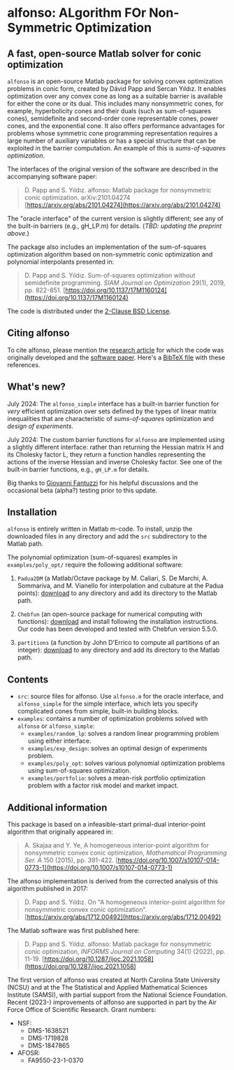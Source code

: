 # alfonso: ALgorithm FOr Non-Symmetric Optimization

## A fast, open-source Matlab solver for conic optimization

`alfonso` is an open-source Matlab package for solving convex optimization problems in conic form, created by Dávid Papp and Sercan Yıldız. It enables optimization over any convex cone as long as a suitable barrier is available for either the cone or its dual. This includes many nonsymmetric cones, for example, hyperbolicity cones and their duals (such as sum-of-squares cones), semidefinite and second-order cone representable cones, power cones, and the exponential cone. It also offers performance advantages for problems whose symmetric cone programming representation requires a large number of auxiliary variables or has a special structure that can be exploited in the barrier computation. An example of this is *sums-of-squares optimization*.

The interfaces of the original version of the software are described in the accompanying software paper:
> D. Papp and S. Yıldız. alfonso: Matlab package for nonsymmetric conic optimization. arXiv:2101.04274 [https://arxiv.org/abs/2101.04274](https://arxiv.org/abs/2101.04274)

The "oracle interface" of the current version is slightly different; see any of the built-in barriers (e.g., gH_LP.m) for details. (*TBD: updating the preprint above.*)

The package also includes an implementation of the sum-of-squares optimization algorithm based on non-symmetric conic optimization and polynomial interpolants presented in:

> D. Papp and S. Yıldız. Sum-of-squares optimization without semidefinite programming. *SIAM Journal on Optimization* 29(1), 2019, pp. 822-851. [https://doi.org/10.1137/17M1160124](https://doi.org/10.1137/17M1160124)

The code is distributed under the [2-Clause BSD License](LICENSE).

## Citing alfonso

To cite alfonso, please mention the [research article](https://doi.org/10.1137/17M1160124) for which the code was originally developed and the [software paper](https://doi.org/10.1287/ijoc.2021.1058). Here's a [BibTeX file](alfonso.bib) with these references.

## What's new?
July 2024: The `alfonso_simple` interface has a built-in barrier function for *very* efficient optimization over sets defined by the types of linear matrix inequalities that are characteristic of *sums-of-squares* optimization and *design of experiments*.

July 2024: The custom barrier functions for `alfonso` are implemented using a slightly different interface: rather than returning the Hessian matrix H and its Cholesky factor L, they return a function handles representing the actions of the inverse Hessian and inverse Cholesky factor. See one of the built-in barrier functions, e.g., `gH_LP.m` for details.

Big thanks to [Giovanni Fantuzzi](https://dcn.nat.fau.eu/giovanni-fantuzzi/) for his helpful discussions and the occasional beta (alpha?) testing prior to this update. 

## Installation

`alfonso` is entirely written in Matlab m-code. To install, unzip the downloaded files in any directory and add the `src` subdirectory to the Matlab path.

The polynomial optimization (sum-of-squares) examples in `examples/poly_opt/` require the following additional software:

1. `Padua2DM` (a Matlab/Octave package by M. Caliari, S. De Marchi, A. Sommariva, and M. Vianello for interpolation and
cubature at the Padua points): [download](http://profs.sci.univr.it/~caliari/software.htm) to any directory and add its directory to the Matlab path.

2. `Chebfun` (an open-source package for numerical computing with functions): [download](http://www.chebfun.org/download/) and install following the installation instructions.
Our code has been developed and tested with Chebfun version 5.5.0.

3. `partitions` (a function by John D'Errico to compute all partitions of an integer): [download](https://www.mathworks.com/matlabcentral/fileexchange/12009-partitions-of-an-integer) to any directory and add its directory to the Matlab path.

## Contents

* `src`: source files for alfonso. Use `alfonso.m` for the oracle interface, and `alfonso_simple` for the simple interface, which lets you specify complicated cones from simple, built-in building blocks.
* `examples`: contains a number of optimization problems solved with `alfonso` or `alfonso_simple`:
  * `examples/random_lp`: solves a random linear programming problem using either interface.
  * `examples/exp_design`: solves an optimal design of experiments problem.
  * `examples/poly_opt`: solves various polynomial optimization problems using sum-of-squares optimization.
  * `examples/portfolio`: solves a mean-risk portfolio optimization problem with a factor risk model and market impact.

## Additional information

This package is based on a infeasible-start primal-dual interior-point algorithm that originally appeared in:

> A. Skajaa and Y. Ye, A homogeneous interior-point algorithm for nonsymmetric convex conic optimization, *Mathematical Programming Ser. A* 150 (2015), pp. 391-422. [https://doi.org/10.1007/s10107-014-0773-1](https://doi.org/10.1007/s10107-014-0773-1)

The alfonso implementation is derived from the corrected analysis of this algorithm published in 2017:

> D. Papp and S. Yıldız. On "A homogeneous interior-point algorithm for nonsymmetric convex conic optimization". [https://arxiv.org/abs/1712.00492](https://arxiv.org/abs/1712.00492)

The Matlab software was first published here:
> D. Papp and S. Yıldız. alfonso: Matlab package for nonsymmetric conic optimization,
*INFORMS Journal on Computing* 34(1) (2022), pp. 11-19. [https://doi.org/10.1287/ijoc.2021.1058](https://doi.org/10.1287/ijoc.2021.1058)

The first version of alfonso was created at North Carolina State University (NCSU) and at the The Statistical and Applied Mathematical Sciences Institute (SAMSI), with partial support from the National Science Foundation. Recent (2023-) improvements of alfonso are supported in part by the Air Force Office of Scientific Research. Grant numbers:
* NSF:
  * DMS-1638521
  * DMS-1719828
  * DMS-1847865
* AFOSR:
  * FA9550-23-1-0370
